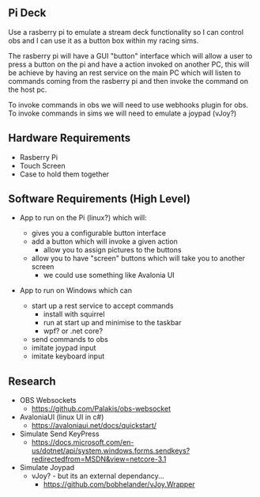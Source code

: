 Pi Deck
-----------------------------------
Use a rasberry pi to emulate a stream deck functionality so I can control obs and I can use it as a button box within my racing sims.

The rasberry pi will have a GUI "button" interface which will allow a user to press a button on the pi and have a action invoked on another PC, this will be achieve by having an rest service on the main PC which will listen to commands coming from the rasberry pi and then invoke the command on the host pc.

To invoke commands in obs we will need to use webhooks plugin for obs.
To invoke commands in sims we will need to emulate a joypad (vJoy?)

Hardware Requirements
-----------------------------------
* Rasberry Pi
* Touch Screen
* Case to hold them together

Software Requirements (High Level)
-----------------------------------
* App to run on the Pi (linux?) which will:
  * gives you a configurable button interface
  * add a button which will invoke a given action
    * allow you to assign pictures to the buttons
  * allow you to have "screen" buttons which will take you to another screen
    * we could use something like Avalonia UI

* App to run on Windows which can
  * start up a rest service to accept commands
    * install with squirrel
    * run at start up and minimise to the taskbar
    * wpf? or .net core?
  * send commands to obs
  * imitate joypad input
  * imitate keyboard input

Research
----------------------------------
* OBS Websockets
  * https://github.com/Palakis/obs-websocket
* AvaloniaUI (linux UI in c#)
  * https://avaloniaui.net/docs/quickstart/
* Simulate Send KeyPress
  * https://docs.microsoft.com/en-us/dotnet/api/system.windows.forms.sendkeys?redirectedfrom=MSDN&view=netcore-3.1
* Simulate Joypad
  * vJoy? - but its an external dependancy...
    * https://github.com/bobhelander/vJoy.Wrapper
  
